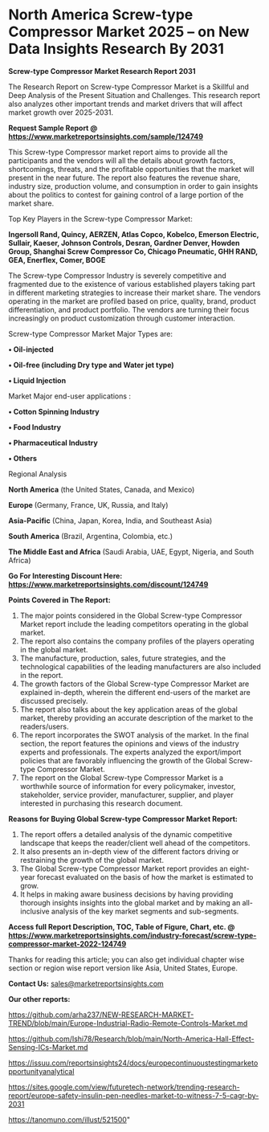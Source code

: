 # North America Screw-type Compressor Market 2025 – on New Data Insights Research By 2031

<strong>Screw-type Compressor Market Research Report 2031</strong>

The Research Report on Screw-type Compressor Market is a Skillful and Deep Analysis of the Present Situation and Challenges. This research report also analyzes other important trends and market drivers that will affect market growth over 2025-2031.

<strong>Request Sample Report @ <a href=https://www.marketreportsinsights.com/sample/124749>https://www.marketreportsinsights.com/sample/124749</a></strong>

This Screw-type Compressor market report aims to provide all the participants and the vendors will all the details about growth factors, shortcomings, threats, and the profitable opportunities that the market will present in the near future. The report also features the revenue share, industry size, production volume, and consumption in order to gain insights about the politics to contest for gaining control of a large portion of the market share.

Top Key Players in the Screw-type Compressor Market:

<strong>Ingersoll Rand, Quincy, AERZEN, Atlas Copco, Kobelco, Emerson Electric, Sullair, Kaeser, Johnson Controls, Desran, Gardner Denver, Howden Group, Shanghai Screw Compressor Co, Chicago Pneumatic, GHH RAND, GEA, Enerflex, Comer, BOGE</strong>

The Screw-type Compressor Industry is severely competitive and fragmented due to the existence of various established players taking part in different marketing strategies to increase their market share. The vendors operating in the market are profiled based on price, quality, brand, product differentiation, and product portfolio. The vendors are turning their focus increasingly on product customization through customer interaction.

Screw-type Compressor Market Major Types are:

<strong>• Oil-injected

• Oil-free (including Dry type and Water jet type)

• Liquid Injection</strong>

Market Major end-user applications :

<strong>• Cotton Spinning Industry

• Food Industry

• Pharmaceutical Industry

• Others</strong>

Regional Analysis

</u><strong><b>North America</b></strong> (the United States, Canada, and Mexico)

<strong><b>Europe </b></strong>(Germany, France, UK, Russia, and Italy)

<strong><b>Asia-Pacific</b></strong> (China, Japan, Korea, India, and Southeast Asia)

<strong><b>South America</b></strong> (Brazil, Argentina, Colombia, etc.)

<strong><b>The Middle East and Africa</b></strong> (Saudi Arabia, UAE, Egypt, Nigeria, and South Africa)

<strong>Go For Interesting Discount Here: <a href=https://www.marketreportsinsights.com/discount/124749>https://www.marketreportsinsights.com/discount/124749</a></strong>

<strong>Points Covered in The Report:</strong>
<ol>
  <li>The major points considered in the Global Screw-type Compressor Market report include the leading competitors operating in the global market.</li>
  <li>The report also contains the company profiles of the players operating in the global market.</li>
  <li>The manufacture, production, sales, future strategies, and the technological capabilities of the leading manufacturers are also included in the report.</li>
  <li>The growth factors of the Global Screw-type Compressor Market are explained in-depth, wherein the different end-users of the market are discussed precisely.</li>
  <li>The report also talks about the key application areas of the global market, thereby providing an accurate description of the market to the readers/users.</li>
  <li>The report incorporates the SWOT analysis of the market. In the final section, the report features the opinions and views of the industry experts and professionals. The experts analyzed the export/import policies that are favorably influencing the growth of the Global Screw-type Compressor Market.</li>
  <li>The report on the Global Screw-type Compressor Market is a worthwhile source of information for every policymaker, investor, stakeholder, service provider, manufacturer, supplier, and player interested in purchasing this research document.</li>
</ol>
<strong>Reasons for Buying Global Screw-type Compressor Market Report:</strong>

<ol>
  <li>The report offers a detailed analysis of the dynamic competitive landscape that keeps the reader/client well ahead of the competitors.</li>
  <li>It also presents an in-depth view of the different factors driving or restraining the growth of the global market.</li>
  <li>The Global Screw-type Compressor Market report provides an eight-year forecast evaluated on the basis of how the market is estimated to grow.</li>
  <li>It helps in making aware business decisions by having providing thorough insights insights into the global market and by making an all-inclusive analysis of the key market segments and sub-segments.</li>
</ol>
<strong>Access full Report Description, TOC, Table of Figure, Chart, etc. @ <a href=https://www.marketreportsinsights.com/industry-forecast/screw-type-compressor-market-2022-124749>https://www.marketreportsinsights.com/industry-forecast/screw-type-compressor-market-2022-124749</a></strong>


Thanks for reading this article; you can also get individual chapter wise section or region wise report version like Asia, United States, Europe.

<strong>Contact Us:</strong>
sales@marketreportsinsights.com

<strong>Our other reports:</strong>

<a href=https://github.com/arha237/NEW-RESEARCH-MARKET-TREND/blob/main/Europe-Industrial-Radio-Remote-Controls-Market.md>https://github.com/arha237/NEW-RESEARCH-MARKET-TREND/blob/main/Europe-Industrial-Radio-Remote-Controls-Market.md</a>

<a href=https://github.com/Ishi78/Research/blob/main/North-America-Hall-Effect-Sensing-ICs-Market.md>https://github.com/Ishi78/Research/blob/main/North-America-Hall-Effect-Sensing-ICs-Market.md</a>

<a href=https://issuu.com/reportsinsights24/docs/europecontinuoustestingmarketopportunityanalytical>https://issuu.com/reportsinsights24/docs/europecontinuoustestingmarketopportunityanalytical</a>

<a href=https://sites.google.com/view/futuretech-network/trending-research-report/europe-safety-insulin-pen-needles-market-to-witness-7-5-cagr-by-2031>https://sites.google.com/view/futuretech-network/trending-research-report/europe-safety-insulin-pen-needles-market-to-witness-7-5-cagr-by-2031</a>

<a href=https://tanomuno.com/illust/521500>https://tanomuno.com/illust/521500</a>"
